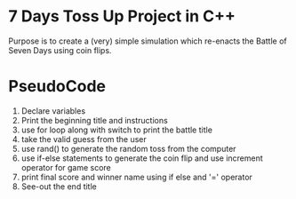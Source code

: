 # 7 Days Toss Up Project in C++
Purpose is to create a (very) simple simulation which re-enacts the Battle of Seven Days using coin flips.



# PseudoCode
1) Declare variables
2) Print the beginning title and instructions
3) use for loop along with switch to print the battle title
4) take the valid guess from the user
5) use rand() to generate the random toss from the computer
6) use if-else statements to generate the coin flip and use increment operator for game score
7) print final score and winner name using if else and '=' operator
8) See-out the end title
